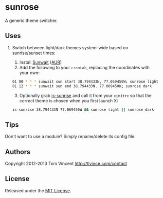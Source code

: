 # sunrose

A generic theme switcher.

## Uses

1. Switch between light/dark themes system-wide based on sunrise/sunset times:

    1. Install [Sunwait][] ([AUR][])
    2. Add the following to your `crontab`, replacing the coordinates with your
       own:

    ```bash
    01 00 * * * sunwait sun start 38.794433N, 77.069450W; sunrose light
    01 12 * * * sunwait sun end 38.794433N, 77.069450W; sunrose dark
    ```

    3. Optionally grab [is-sunrise][] and call it from your `xinitrc` so that
       the correct theme is chosen when you first launch X:

    ```bash
    is-sunrise 38.794433N 77.069450W && sunrose light || sunrose dark
    ```

  [sunwait]: http://www.risacher.org/sunwait/
  [aur]: https://aur.archlinux.org/packages/sunwait/
  [is-sunrise]: https://github.com/tlvince/scripts-shell/blob/master/is-sunrise.bash

## Tips

Don't want to use a module? Simply rename/delete its config file.

## Authors

Copyright 2012-2013 Tom Vincent <http://tlvince.com/contact>

## License

Released under the [MIT License][license].

  [license]: http://tlvince.mit-license.org/
